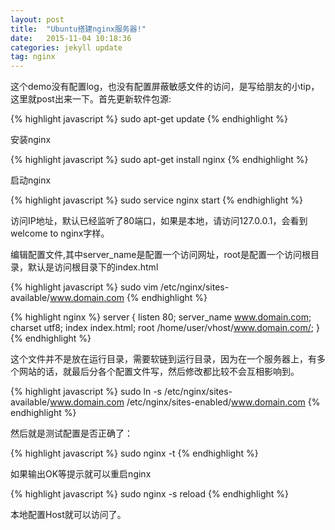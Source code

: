 ```yaml
---
layout: post
title:  "Ubuntu搭建nginx服务器!"
date:   2015-11-04 10:18:36
categories: jekyll update
tag: nginx
---
```



这个demo没有配置log，也没有配置屏蔽敏感文件的访问，是写给朋友的小tip，这里就post出来一下。首先更新软件包源:

{% highlight javascript %}
sudo apt-get update
{% endhighlight %}

安装nginx

{% highlight javascript %}
sudo apt-get install nginx
{% endhighlight %}

启动nginx

{% highlight javascript %}
sudo service nginx start
{% endhighlight %}

访问IP地址，默认已经监听了80端口，如果是本地，请访问127.0.0.1，会看到welcome to nginx字样。

编辑配置文件,其中server_name是配置一个访问网址，root是配置一个访问根目录，默认是访问根目录下的index.html

{% highlight javascript %}
sudo vim /etc/nginx/sites-available/www.domain.com
{% endhighlight %}

{% highlight nginx %}
server {
    listen        80;
    server_name   www.domain.com;
    charset       utf8;
    index         index.html;
    root          /home/user/vhost/www.domain.com/;
}
{% endhighlight %}

这个文件并不是放在运行目录，需要软链到运行目录，因为在一个服务器上，有多个网站的话，就最后分各个配置文件写，然后修改都比较不会互相影响到。

{% highlight javascript %}
sudo ln -s /etc/nginx/sites-available/www.domain.com /etc/nginx/sites-enabled/www.domain.com
{% endhighlight %}

然后就是测试配置是否正确了：

{% highlight javascript %}
sudo nginx -t
{% endhighlight %}

如果输出OK等提示就可以重启nginx

{% highlight javascript %}
sudo nginx -s reload
{% endhighlight %}

本地配置Host就可以访问了。



